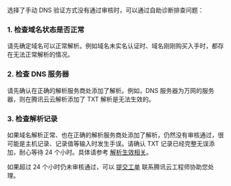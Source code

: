 选择了手动 DNS 验证方式没有通过审核时，可以通过自助诊断排查问题：

### 1. 检查域名状态是否正常
请先确定域名可以正常解析。例如域名未实名认证时、域名刚刚购买入手时，都存在无法正常解析的情况。

### 2. 检查 DNS 服务器
请先确认在正确的解析服务商处添加了解析。例如，DNS 服务器为万网的服务器，则在腾讯云云解析添加了 TXT 解析是无法生效的。

### 3. 检查解析记录
如果域名解析正常、也在正确的解析服务商处添加了解析，仍然没有审核通过，很可能是主机记录、记录值等输入时发生手误。请确认 TXT 记录已经完整无误添加，耐心等待 24 个小时。具体请参考 [解析生效相关](https://cloud.tencent.com/document/product/302/30597#.E5.9F.9F.E5.90.8D.E8.A7.A3.E6.9E.90.E4.B8.8D.E7.94.9F.E6.95.88.E6.80.8E.E4.B9.88.E5.8A.9E.EF.BC.9F)。

如果超过 24 个小时仍未审核通过，可以 [提交工单](https://console.cloud.tencent.com/workorder/category) 联系腾讯云工程师协助您处理。
